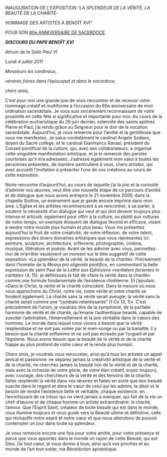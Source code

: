 INAUGURATION DE L'EXPOSITION *"LA SPLENDEUR DE LA VÉRITÉ, LA BEAUTÉ DE LA CHARITÉ*-

HOMMAGE DES ARTISTES À BENOÎT XVI"

POUR SON [60e ANNIVERSAIRE DE SACERDOCE](http://www.vatican.va/special/60ratzinger/index_fr.html)

***DISCOURS DU PAPE BENOÎT XVI***

*Atrium de la Salle Paul VI*

*Lundi 4 juillet 2011*

*Messieurs les cardinaux,*

*vénérés frères dans l’épiscopat et dans le sacerdoce,*

*chers amis,*

C’est pour moi une grande joie de vous rencontrer et de recevoir votre hommage créatif et multiforme à l’occasion du 60e anniversaire de mon ordination sacerdotale. Je vous suis sincèrement reconnaissant de votre proximité en cette fête si significative et importante pour moi. Au cours de la célébration eucharistique du 29 juin dernier, solennité des saints apôtres Pierre et Paul, j’ai rendu grâce au Seigneur pour le don de la vocation sacerdotale. Aujourd’hui, je vous remercie pour l’amitié et la gentillesse que vous me manifestez. Je salue cordialement le cardinal Angelo Sodano, doyen du Sacré collège, et le cardinal Gianfranco Ravasi, président du Conseil pontifical de la culture, qui, avec ses collaborateurs, a organisé cette singulière manifestation artistique, et je le remercie des paroles courtoises qu’il m’a adressées. J’adresse également mon salut à toutes les personnes présentes, de manière particulière à vous, chers artistes, qui avez accueilli l’invitation à présenter l’une de vos créations au cours de cette exposition.

Notre rencontre d’aujourd’hui, au cours de laquelle j’ai la joie et la curiosité d’admirer vos œuvres, veut être une nouvelle étape de ce parcours d’amitié et de dialogue que nous avons entrepris le 21 novembre 2009, dans la chapelle Sixitine, un événement que je garde encore imprimé dans mon âme. L’Eglise et les artistes recommencent à se rencontrer, à se parler, à soutenir la nécessité d’un dialogue qui veut et qui doit devenir toujours plus intense et articulé, également pour offrir à la culture, ou plutôt aux cultures de notre temps, un exemple éloquent de dialogue fécond et efficace, visant à rendre notre monde plus humain et plus beau. Vous me présentez aujourd’hui le fruit de votre créativité, de votre réflexion, de votre talent, expressions des divers domaines artistiques que vous représentez ici: peinture, sculpture, architecture, orfèvrerie, photographie, cinéma, musique, littérature et poésie. Avant de les admirer avec vous, permettez-moi de m’arrêter seulement un moment sur le titre suggestif de cette exposition: «La splendeur de la vérité, la beauté de la charité». Précisément dans l’homélie de la *Messa pro eligendo pontifice*, en commentant la belle expression de saint Paul de la *Lettre aux Ephésiens «veritatem facientes in caritate»* (4, 15), je définissais le fait de «faire la vérité dans la charité» comme une formule fondamentale de l’existence chrétienne. Et j’ajoutais: «Dans le Christ, la vérité et la charité coïncident. Dans la mesure où nous nous approchons du Christ, notre vie, notre vérité et notre charité se fondent également. La charité sans la vérité serait aveugle; la vérité sans la charité serait comme une “cymbale retentissante” (1 *Co* 13, 1)». C’est précisément de l’union, je voudrais dire de la symphonie, de la parfaite harmonie de vérité et de charité, qu’émane l’authentique beauté, capable de susciter l’admiration, l’émerveillement et la joie véritable dans le cœurs des hommes. Le monde dans lequel nous vivons a besoin que la vérité resplendisse et ne soit pas voilée par le men-songe ou par la banalité; il a besoin que la charité enflamme et ne soit pas écrasée par l’orgueil et par l’égoïsme. Nous avons besoin que la beauté de la vérité et de la charité frappe au plus profond de notre cœur et le rende plus humain.

Chers amis, je voudrais vous renouveler, ainsi qu’à tous les artistes un appel amical et passionné: ne séparez jamais la créativité artistique de la vérité et de la charité, ne cherchez jamais la beauté loin de la vérité et de la charité, mais avec la richesse de votre génie, de votre élan créatif, soyez toujours, avec courage, des chercheurs de la vérité et des témoins de la charité; faites resplendir la vérité dans vos œuvres et faites en sorte que leur beauté suscite dans le regard et dans le cœur de celui qui les admire, le désir et le besoin de rendre l’existence belle et véritable, chaque existence, en l’enrichissant de ce trésor qui ne vient jamais à manquer, qui fait de la vie un chef-d’œuvre et de chaque homme un artiste extraordinaire: la charité, l’amour. Que l’Esprit Saint, créateur de toute beauté qui est dans le monde, vous illumine toujours et vous guide vers la Beauté ultime et définitive, celle qui réchauffe notre esprit et notre cœur et que nous attendons de pouvoir contempler un jour dans toute sa splendeur.

Je vous remercie encore une fois pour votre amitié, pour votre présence et parce que vous apportez dans le monde un rayon de cette Beauté, qui est Dieu. De tout cœur, je vous donne à tous, ainsi qu’à vos proches et au monde de l’art tout entier, ma Bénédiction apostolique.